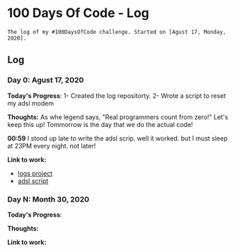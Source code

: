 # 100 Days Of Code - Log

	The log of my #100DaysOfCode challenge. Started on [Agust 17, Monday, 2020].

## Log

### Day 0: Agust 17, 2020 

**Today's Progress**: 
1- Created the log repositorty.
2- Wrote a script to reset my adsl modem

**Thoughts:** 
As whe legend says, "Real programmers count from zero!" 
Let's keep this up! Tommorrow is the day that we do the actual code!

**00:59** I stood up late to write the adsl scrip. well it worked. but I must sleep at 23PM every night. not later! 


**Link to work:** 

- [logs project](https://github.com/AriaMoradi/logs/)
- [adsl script](https://gitlab.com/AriaMoradi/dotfiles/-/blob/b8ff19fc5f697d8fed860619c1e7f8fa6dbc927c/scripts/adsl-reset)
 
### Day N: Month 30, 2020

**Today's Progress**: 

**Thoughts:** 

**Link to work:**
 
